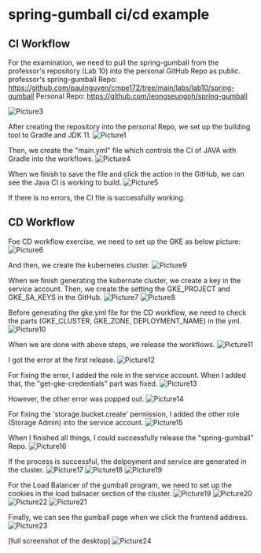 # spring-gumball ci/cd example


## CI Workflow

For the examination, we need to pull the spring-gumball from the professor's repository (Lab 10) into the personal GitHub Repo as public.
      professor's spring-gumball Repo: https://github.com/paulnguyen/cmpe172/tree/main/labs/lab10/spring-gumball
      Personal Repo: https://github.com/jeongseungoh/spring-gumball
   
![Picture3](https://user-images.githubusercontent.com/75586376/168411286-cebd0b66-be90-410e-9f1c-256debdd92d9.jpg)

After creating the repository into the personal Repo, we set up the building tool to Gradle and JDK 11. 
![Picture1](https://user-images.githubusercontent.com/75586376/168411275-530c6fb1-6b6f-4921-b287-8ad22b625998.jpg)

Then, we create the "main.yml" file which controls the CI of JAVA with Gradle into the workflows.
![Picture4](https://user-images.githubusercontent.com/75586376/168411325-81235c6b-3201-41b2-8b35-0ec5184bede5.jpg)

When we finish to save the file and click the action in the GitHub, we can see the Java CI is working to build.
![Picture5](https://user-images.githubusercontent.com/75586376/168411401-99d5996b-63c4-4bd4-8c3b-5b0231dce8f6.jpg)

If there is no errors, the CI file is successfully working.


## CD Workflow

Foe CD workflow exercise, we need to set up the GKE as below picture:
![Picture6](https://user-images.githubusercontent.com/75586376/168411473-5907e35c-ff8d-4a18-96ef-f3934b9e1dd8.jpg)

And then, we create the kubernetes cluster.
![Picture9](https://user-images.githubusercontent.com/75586376/168411496-3a0ea68d-764e-4f5a-8ed6-75592761fa4c.jpg)

When we finish generating the kubernate cluster, we create a key in the service account. Then, we create the setting the GKE_PROJECT and GKE_SA_KEYS in the GitHub.
![Picture7](https://user-images.githubusercontent.com/75586376/168411872-1d1ffd25-f6df-4432-ac64-96170a47021f.jpg)
![Picture8](https://user-images.githubusercontent.com/75586376/168411933-f3b67655-accc-4492-9fd0-6dcc37fc413c.jpg)

Before generating the gke.yml file for the CD workflow, we need to check the parts (GKE_CLUSTER, GKE_ZONE, DEPLOYMENT_NAME) in the yml.
![Picture10](https://user-images.githubusercontent.com/75586376/168412567-18dcb65a-6a48-445c-a909-7be0dc538aec.jpg)

When we  are done with above steps, we release the workflows.
![Picture11](https://user-images.githubusercontent.com/75586376/168412774-ec2b7194-fa83-49e8-96aa-5263911e28e2.jpg)

I got the error at the first release.
![Picture12](https://user-images.githubusercontent.com/75586376/168412853-d6ef4f2c-b4b1-480d-9e92-17dc8af81eee.jpg)

For fixing the error, I added the role in the service account. When I added that, the "get-gke-credentials" part was fixed.
![Picture13](https://user-images.githubusercontent.com/75586376/168412925-78222cb0-d34b-4726-82a2-bea6ab47a67b.jpg)

However, the other error was popped out.
![Picture14](https://user-images.githubusercontent.com/75586376/168412966-62bd9962-34c1-4358-8102-7db2265be379.jpg)

For fixing the 'storage.bucket.create' permission, I added the other role (Storage Admin) into the service account.
![Picture15](https://user-images.githubusercontent.com/75586376/168413025-9b02519a-0f2a-4332-a385-acdf3fddee2a.jpg)

When I finished all things, I could successfully release the "spring-gumball" Repo.
![Picture16](https://user-images.githubusercontent.com/75586376/168413082-25a487da-0f46-4c29-9c16-0c911f402a1c.jpg)

If the process is successful, the delpoyment and service are generated in the cluster.
![Picture17](https://user-images.githubusercontent.com/75586376/168413124-6d22ddfd-7305-4490-a5c8-9284a7963750.jpg)
![Picture18](https://user-images.githubusercontent.com/75586376/168413126-cc61a62c-e95b-4236-a2d9-80aab2418387.jpg)
![Picture19](https://user-images.githubusercontent.com/75586376/168413128-8834301d-6991-47f2-88eb-f0493a827d9b.jpg)

For the Load Balancer of the gumball program, we need to set up the cookies in the load balnacer section of the cluster.
![Picture19](https://user-images.githubusercontent.com/75586376/168413157-35de1b9d-b796-479c-9d0c-e94635993a86.jpg)
![Picture20](https://user-images.githubusercontent.com/75586376/168413159-2a1066b4-28fe-4b05-b8d9-598c03cb36f5.jpg)
![Picture22](https://user-images.githubusercontent.com/75586376/168413161-ae899dab-22ce-488e-ae85-04147db2db81.jpg)
![Picture21](https://user-images.githubusercontent.com/75586376/168413160-77edbf2d-1398-4b91-81ed-803f87ac3661.jpg)

Finally, we can see the gumball page when we click the frontend address.
![Picture23](https://user-images.githubusercontent.com/75586376/168413185-ec52d3cf-0867-4ffa-bcd1-f30f6991eb95.jpg)


[full screenshot of the desktop]
![Picture24](https://user-images.githubusercontent.com/75586376/168413191-049c64ff-3cd8-44c4-a7e9-a316c47358c5.jpg)
